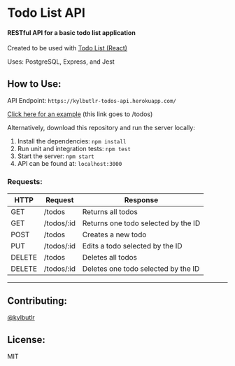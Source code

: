 # Todo List API

#### RESTful API for a basic todo list application

Created to be used with [Todo List (React)](https://github.com/kylbutlr/todo-list-react)

Uses: PostgreSQL, Express, and Jest

## How to Use:

API Endpoint: ```https://kylbutlr-todos-api.herokuapp.com/```

[Click here for an example](https://kylbutlr-todos-api.herokuapp.com/todos) (this link goes to /todos)

Alternatively, download this repository and run the server locally:

1. Install the dependencies: ```npm install```
2. Run unit and integration tests: ```npm test```
3. Start the server: ```npm start``` 
4. API can be found at: ```localhost:3000```

### Requests:

| HTTP   | Request    | Response                            |
| ------ | ---------- | ----------------------------------- |
| GET    | /todos     | Returns all todos                   |
| GET    | /todos/:id | Returns one todo selected by the ID |
| POST   | /todos     | Creates a new todo                  |
| PUT    | /todos/:id | Edits a todo selected by the ID     |
| DELETE | /todos     | Deletes all todos                   |
| DELETE | /todos/:id | Deletes one todo selected by the ID |

***

## Contributing:

[@kylbutlr](https://github.com/kylbutlr)

## License:

MIT

